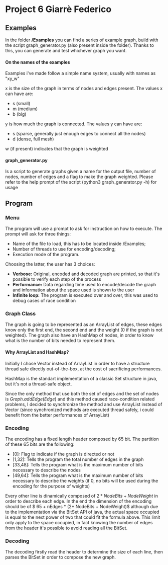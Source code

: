# Project 6 Giarrè Federico

## Examples

In the folder **/Examples** you can find a series of example graph, build with the script graph_generator.py (also present inside the folder). Thanks to this, you can generate and test whichever graph you want.

#### On the names of the examples

Examples i've made follow a simple name system, usually with names as "xy_w"

x is the size of the graph in terms of nodes and edges present. The values x can have are:

- s (small)
- m (medium)
- b (big)

y is how much the graph is connected. The values y can have are:

- s (sparse, generally just enough edges to connect all the nodes)
- d (dense, full mesh)

w (if present) indicates that the graph is weighted

#### graph_generator.py

Is a script to generate graphs given a name for the output file, number of nodes, number of edges and a flag to make the graph weighted. Please refer to the help prompt of the script (python3 graph_generator.py -h) for usage

## Program

### Menu

The program will use a prompt to ask for instruction on how to execute. The prompt will ask for three things:

- Name of the file to load, this has to be located inside /Examples;
- Number of threads to use for encoding/decoding;
- Execution mode of the program.

Choosing the latter, the user has 3 choices:

- **Verbose:** Original, encoded and decoded graph are printed, so that it's possible to verify each step of the process
- **Performance:** Data regarding time used to encode/decode the graph and information about the space used is shown to the user
- **Infinite loop:** The program is executed over and over, this was used to debug cases of race condition

### Graph Class

The graph is going to be represented as an ArrayList of edges, these edges know only the first end, the second end and the weight (0 if the graph is not weighted). The graph also have an HashMap of nodes, in order to know what is the number of bits needed to represent them.

#### Why ArrayList and HashMap?

Initially I chose Vector instead of ArrayList in order to have a structure thread safe directly out-of-the-box, at the cost of sacrificing performances.

HashMap is the standart implementation of a classic Set structure in java, but it's not a thread-safe object. 

Since the only method that use both the set of edges and the set of nodes is $Graph.addEdge(Edge )$ and this method caused race-condition related problems, I decided to synchronize the method and use ArrayList instead of Vector (since synchronized methods are executed thread safely, i could benefit from the better performances of ArrayList) 

### Encoding

The encoding has a fixed length header composed by 65 bit. The partition of these 65 bits are the following:

- [0]: Flag to indicate if the graph is directed or not
- [1,32]: Tells the program the total number of edges in the graph
- [33,48]: Tells the program what is the maximum number of bits necessary to describe the nodes
- [49,64]: Tells the program what is the maximum number of bits necessary to describe the weights (if 0, no bits will be used during the encoding for the purpose of weights)

Every other line is dinamically composed of $2* NodeBits + NodeWeight$ in order to describe each edge. In the end the dimension of the encoding should be of $ 65 + nEdges * (2* NodeBits + NodeWeight)$ although due to the implementation via the BitSet API of java, the actual space occupied is equal to the next power of two that could fit the formula above.
This limit only apply to the space occupied, in fact knowing the number of edges from the header it's possible to avoid reading all the BitSet.

### Decoding

The decoding firstly read the header to determine the size of each line, then parses the BitSet in order to compose the new graph. 


